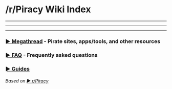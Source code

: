 # /r/Piracy Wiki Index



---

---

---



### [► Megathread](https://github.com/dexter21767/socratechs/blob/gh-pages/megathread.md) - Pirate sites, apps/tools, and other resources



### [► FAQ](https://github.com/dexter21767/socratechs/blob/gh-pages/faq.md) - Frequently asked questions



### [► Guides](https://github.com/dexter21767/socratechs/blob/gh-pages/guides.md)




###### Based on [► r/Piracy](https://www.reddit.com/r/Piracy/wiki)



